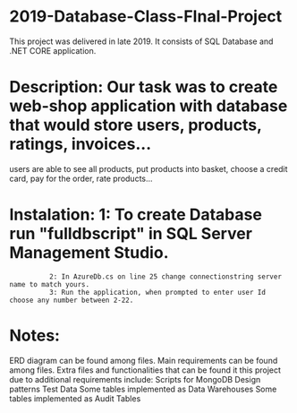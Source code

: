 # 2019-Database-Class-FInal-Project
This project was delivered in late 2019. It consists of SQL Database and .NET CORE application.

# Description: Our task was to create web-shop application with database that would store users, products, ratings, invoices...
users are able to see all products, put products into basket, choose a credit card, pay for the order, rate products...

# Instalation: 1: To create Database run "fulldbscript" in SQL Server Management Studio.
              2: In AzureDb.cs on line 25 change connectionstring server name to match yours.
              3: Run the application, when prompted to enter user Id choose any number between 2-22.
              
# Notes: 
ERD diagram can be found among files.
Main requirements can be found among files.
Extra files and functionalities that can be found it this project due to additional requirements include:
  Scripts for MongoDB 
  Design patterns
  Test Data
  Some tables implemented as Data Warehouses
  Some tables implemented as Audit Tables
  
  
